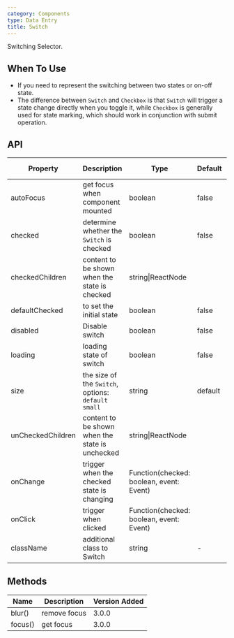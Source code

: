 ```yaml
---
category: Components
type: Data Entry
title: Switch
---
```


Switching Selector.

## When To Use

- If you need to represent the switching between two states or on-off state.
- The difference between `Switch` and `Checkbox` is that `Switch` will trigger a state change directly when you toggle it, while `Checkbox` is generally used for state marking, which should work in conjunction with submit operation.

## API

| Property | Description | Type | Default | Version Added |
| --- | --- | --- | --- | --- |
| autoFocus | get focus when component mounted | boolean | false | 3.0.0 |
| checked | determine whether the `Switch` is checked | boolean | false | 3.0.0 |
| checkedChildren | content to be shown when the state is checked | string\|ReactNode |  | 3.0.0 |
| defaultChecked | to set the initial state | boolean | false | 3.0.0 |
| disabled | Disable switch | boolean | false | 3.0.0 |
| loading | loading state of switch | boolean | false | 3.0.0 |
| size | the size of the `Switch`, options: `default` `small` | string | default | 3.0.0 |
| unCheckedChildren | content to be shown when the state is unchecked | string\|ReactNode |  | 3.0.0 |
| onChange | trigger when the checked state is changing | Function(checked: boolean, event: Event) |  | 3.0.0 |
| onClick | trigger when clicked | Function(checked: boolean, event: Event) |  | 3.13.0 |
| className | additional class to Switch | string | - | 3.10.1 |

## Methods

| Name    | Description  | Version Added |
| ------- | ------------ | ------------- |
| blur()  | remove focus | 3.0.0         |
| focus() | get focus    | 3.0.0         |
